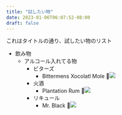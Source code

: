```yaml
---
title: "試したい物"
date: 2023-01-06T06:07:52-08:00
draft: false
---
```


これはタイトルの通り、試したい物のリスト

- 飲み物
	- アルコール入れてる物
		- ビターズ
			- Bittermens Xocolatl Mole <span class="popout-normal">&#x1F50E;&#xFE0E;</span><img src="/img/kui/bittermens_xocolatl.png" class="popout-hover"/>
		- 火酒
			- Plantation Rum <span class="popout-normal">&#x1F50E;&#xFE0E;</span><img src="/img/kui/plantation.png" class="popout-hover"/>
		- リキュール
			- Mr. Black <span class="popout-normal">&#x1F50E;&#xFE0E;</span><img src="/img/kui/mrblack.png" class="popout-hover"/>